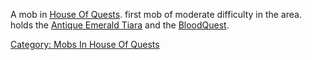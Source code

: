 A mob in [House Of Quests](:Category:House_Of_Quests.md "wikilink").
first mob of moderate difficulty in the area. holds the [Antique Emerald
Tiara](Antique_Emerald_Tiara "wikilink") and the
[BloodQuest](BloodQuest "wikilink").

[Category: Mobs In House Of
Quests](Category:_Mobs_In_House_Of_Quests "wikilink")
